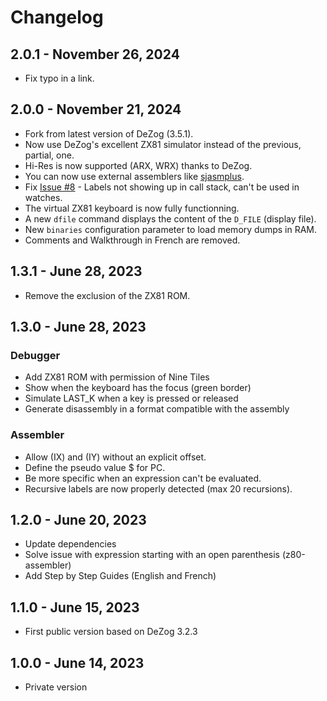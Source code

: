 # Changelog

## 2.0.1 - November 26, 2024

* Fix typo in a link.

## 2.0.0 - November 21, 2024

* Fork from latest version of DeZog (3.5.1).
* Now use DeZog's excellent ZX81 simulator instead of the previous, partial, one.
* Hi-Res is now supported (ARX, WRX) thanks to DeZog.
* You can now use external assemblers like [sjasmplus](https://github.com/z00m128/sjasmplus).
* Fix [Issue #8](https://github.com/andrivet/ZX81-Debugger/issues/8) - Labels not showing up in call stack, can't be used in watches.
* The virtual ZX81 keyboard is now fully functionning.
* A new `dfile` command displays the content of the `D_FILE` (display file).
* New `binaries` configuration parameter to load memory dumps in RAM.
* Comments and Walkthrough in French are removed.

## 1.3.1 - June 28, 2023

* Remove the exclusion of the ZX81 ROM.

## 1.3.0 - June 28, 2023

### Debugger

* Add ZX81 ROM with permission of Nine Tiles
* Show when the keyboard has the focus (green border)
* Simulate LAST_K when a key is pressed or released
* Generate disassembly in a format compatible with the assembly

### Assembler

* Allow (IX) and (IY) without an explicit offset. 
* Define the pseudo value $ for PC.
* Be more specific when an expression can't be evaluated.
* Recursive labels are now properly detected (max 20 recursions).

## 1.2.0 - June 20, 2023

* Update dependencies
* Solve issue with expression starting with an open parenthesis (z80-assembler)
* Add Step by Step Guides (English and French)

## 1.1.0 - June 15, 2023

* First public version based on DeZog 3.2.3

## 1.0.0 - June 14, 2023

* Private version

